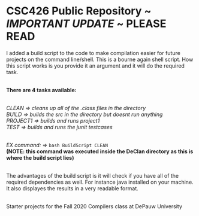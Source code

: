 # CSC426 Public Repository ~ ***IMPORTANT UPDATE*** ~ PLEASE READ 
I added a build script to the code to make compilation easier for future projects on the command line/shell. This is a bourne again shell script. How this script works is you provide it an argument and it will do the required task.<br><br>

**There are 4 tasks available:**<br><br>

*CLEAN => cleans up all of the .class files in the directory* <br>
*BUILD => builds the src in the directory but doesnt run anything*<br>
*PROJECT1 => builds and runs project1*<br>
*TEST => builds and runs the junit testcases*<br><br>

*EX command: =>* `bash BuildScript CLEAN`<br>
**(NOTE: this command was executed inside the DeClan directory as this is where the build script lies)**<br><br>

The advantages of the build script is it will check if you have all of the required dependencies as well. For instance java installed on your machine. It also displayes the results in a very readable format.<br><br>

Starter projects for the Fall 2020 Compilers class at DePauw University
